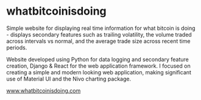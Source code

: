 # whatbitcoinisdoing
Simple website for displaying real time information for what bitcoin is doing - displays secondary features such as trailing volatility, the volume traded across intervals vs normal, and the average trade size across recent time periods.  

Website developed using Python for data logging and secondary feature creation, Django & React for the web application framework. I focused on creating a simple and modern looking web application, making significant use of Material UI and the Nivo charting package.

www.whatbitcoinisdoing.com
